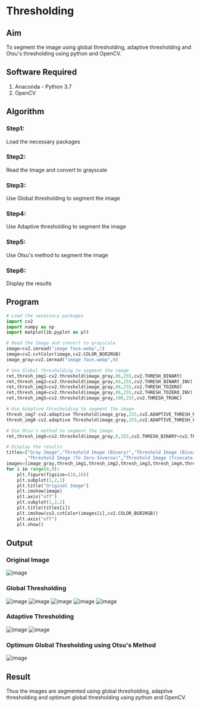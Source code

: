 # Thresholding
## Aim
To segment the image using global thresholding, adaptive thresholding and Otsu's thresholding using python and OpenCV.

## Software Required
1. Anaconda - Python 3.7
2. OpenCV

## Algorithm

### Step1:
Load the necessary packages
### Step2:
Read the Image and convert to grayscale
### Step3:
Use Global thresholding to segment the image
### Step4:
Use Adaptive thresholding to segment the image
### Step5:
Use Otsu's method to segment the image 
### Step6:
Display the results
## Program

```python
# Load the necessary packages
import cv2
import numpy as np
import matplotlib.pyplot as plt

# Read the Image and convert to grayscale
image=cv2.imread("image face.webp",1)
image=cv2.cvtColor(image,cv2.COLOR_BGR2RGB)
image_gray=cv2.imread("image face.webp",0)

# Use Global thresholding to segment the image
ret,thresh_img1-cv2.threshold(image_gray,86,255,cv2.THRESH_BINARY)
ret,thresh_img2=cv2.threshold(image_gray,86,255,cv2.THRESH_BINARY_INV)
ret,thresh_img3=cv2.threshold(image_gray,86,255,cv2.THRESH_TOZERO)
ret,thresh_img4=cv2.threshold(image_gray,86,255,cv2.THRESH_TOZERO_INV)
ret,thresh_img5=cv2.threshold(image_gray,100,255,cv2.THRESH_TRUNC)

# Use Adaptive thresholding to segment the image
thresh_img7-cv2.adaptive Threshold(image_gray,255,cv2.ADAPTIVE_THRESH_MEAN_C,cv2.THRESH_BINARY,11,2)
thresh_img8-cv2.adaptive Threshold(image_gray,255,cv2.ADAPTIVE_THRESH_GAUSSIAN_C,cv2.THRESH_BINARY,11,2)

# Use Otsu's method to segment the image 
ret,thresh_img6=cv2.threshold(image_gray,0,255,cv2.THRESH_BINARY+cv2.THRESH_OTSU)

# Display the results
titles=["Gray Image","Threshold Image (Binary)","Threshold Image (Binary Inverse)","Threshold Image (To Zero)"
       ,"Threshold Image (To Zero-Inverse)","Threshold Image (Truncate)","Otsu","Adaptive Threshold (Mean)","Adaptive Threshold (Gaussian)"]
images=[image_gray,thresh_img1,thresh_img2,thresh_img3,thresh_img4,thresh_img5,thresh_img6,thresh_img7,thresh_img8]
for i in range(0,9):
    plt.figure(figsize=(10,10))
    plt.subplot(1,2,1)
    plt.title("Original Image")
    plt.imshow(image)
    plt.axis("off")
    plt.subplot(1,2,2)
    plt.title(titles[i])
    plt.imshow(cv2.cvtColor(images[i],cv2.COLOR_BGR2RGB))
    plt.axis("off")
    plt.show()

```
## Output

### Original Image
![image](https://user-images.githubusercontent.com/65499285/169066947-59fe96a2-fb21-4444-af89-a1ba140c2d78.png)


### Global Thresholding
![image](https://user-images.githubusercontent.com/65499285/169067010-b3116dec-6f23-4f98-add8-b0ec3bc6c41d.png)
![image](https://user-images.githubusercontent.com/65499285/169067026-df5a1925-df4e-447a-a54c-8f883d901254.png)
![image](https://user-images.githubusercontent.com/65499285/169067053-7bac14c6-e601-4256-88b5-b610db136464.png)
![image](https://user-images.githubusercontent.com/65499285/169067076-624f128d-e9bf-4269-9df1-822ec3a95c00.png)
![image](https://user-images.githubusercontent.com/65499285/169067098-c603714b-cd79-4a15-9203-63e253f76b7e.png)

### Adaptive Thresholding
![image](https://user-images.githubusercontent.com/65499285/169067229-f9a4ed19-fe51-44f6-8fa5-5cf696f7376d.png)
![image](https://user-images.githubusercontent.com/65499285/169067241-0e38b048-c573-4ba3-acb8-cc949760ad71.png)

### Optimum Global Thesholding using Otsu's Method
![image](https://user-images.githubusercontent.com/65499285/169067266-74a11cf4-68e3-46e2-812f-58ea8f61eceb.png)


## Result
Thus the images are segmented using global thresholding, adaptive thresholding and optimum global thresholding using python and OpenCV.
